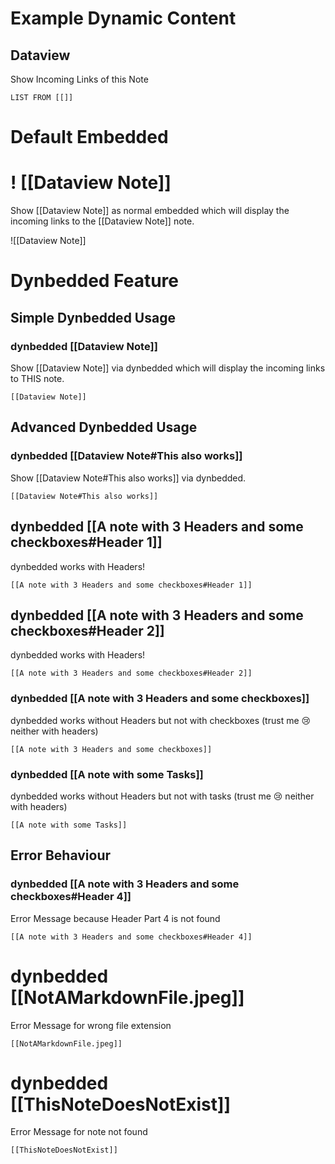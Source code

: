 
# Example Dynamic Content

## Dataview
Show Incoming Links of this Note
```dataview
LIST FROM [[]]
```

# Default Embedded

# ! [[Dataview Note]]

Show [[Dataview Note]] as normal embedded which will display the incoming links to the [[Dataview Note]] note.

![[Dataview Note]]

# Dynbedded Feature

## Simple Dynbedded Usage

### dynbedded  [[Dataview Note]]
Show [[Dataview Note]] via dynbedded which will display the incoming links to THIS note.

```dynbedded
[[Dataview Note]]
```

## Advanced Dynbedded Usage

### dynbedded  [[Dataview Note#This also works]]
Show [[Dataview Note#This also works]] via dynbedded.

```dynbedded
[[Dataview Note#This also works]]
```

## dynbedded [[A note with 3 Headers and some checkboxes#Header 1]]
dynbedded works with Headers!
```dynbedded
[[A note with 3 Headers and some checkboxes#Header 1]]
```

## dynbedded [[A note with 3 Headers and some checkboxes#Header 2]]
dynbedded works with Headers!
```dynbedded
[[A note with 3 Headers and some checkboxes#Header 2]]
```


### dynbedded [[A note with 3 Headers and some checkboxes]]
dynbedded works without Headers but not with checkboxes (trust me 😢  neither with headers)

```dynbedded
[[A note with 3 Headers and some checkboxes]]
```

### dynbedded [[A note with some Tasks]]
dynbedded works without Headers but not with tasks (trust me 😢  neither with headers)
```dynbedded
[[A note with some Tasks]]
```



## Error Behaviour

### dynbedded [[A note with 3 Headers and some checkboxes#Header 4]]
Error Message because Header Part 4 is not found
```dynbedded
[[A note with 3 Headers and some checkboxes#Header 4]]
```

# dynbedded [[NotAMarkdownFile.jpeg]]
Error Message for wrong file extension
```dynbedded
[[NotAMarkdownFile.jpeg]]
```

# dynbedded [[ThisNoteDoesNotExist]]
Error Message for note not found

```dynbedded
[[ThisNoteDoesNotExist]]
```